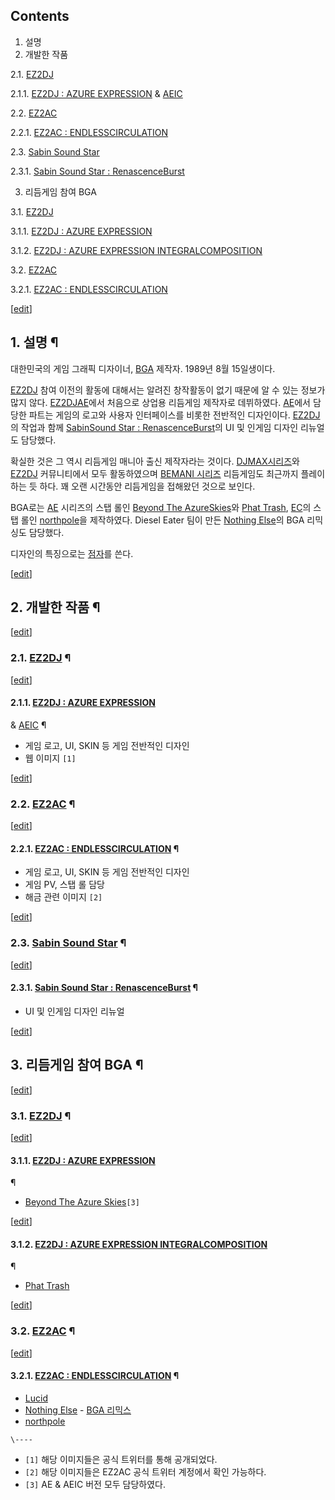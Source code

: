 ## Contents

    

1. 설명 
2. 개발한 작품 
    

2.1. [EZ2DJ](EZ2DJ.md)

    

2.1.1. [EZ2DJ : AZURE EXPRESSION](EZ2DJ%20%3A%20AZURE%20EXPRESSION.md) &
[AEIC](EZ2DJ%20AEIC.md)

2.2. [EZ2AC](EZ2AC.md)

    

2.2.1. [EZ2AC : ENDLESSCIRCULATION](EZ2AC%20%3A%20ENDLESS%20CIRCULATION.md)

2.3. [Sabin Sound Star](Sabin%20Sound%20Star.md)

    

2.3.1. [Sabin Sound Star : RenascenceBurst](Sabin%20Sound%20Star%20%3A%20Renascence%20Burst.md)

3. 리듬게임 참여 BGA 
    

3.1. [EZ2DJ](EZ2DJ.md)

    

3.1.1. [EZ2DJ : AZURE EXPRESSION](EZ2DJ%20%3A%20AZURE%20EXPRESSION.md)

3.1.2. [EZ2DJ : AZURE EXPRESSION INTEGRALCOMPOSITION](EZ2DJ%20%3A%20AZURE%20EXPRESSION%20INTEGRAL%20COMPOSITION.md)

3.2. [EZ2AC](EZ2AC.md)

    

3.2.1. [EZ2AC : ENDLESSCIRCULATION](EZ2AC%20%3A%20ENDLESS%20CIRCULATION.md)

[[edit](http://rigvedawiki.net/r1/wiki.php/PEENA?action=edit&section=1)]

## 1. 설명 ¶

대한민국의 게임 그래픽 디자이너, [BGA](BGA.md) 제작자. 1989년 8월 15일생이다.

  

[EZ2DJ](EZ2DJ.md) 참여 이전의 활동에 대해서는 알려진 창작활동이 없기 때문에 알 수 있는 정보가 많지 않다. [EZ2DJAE](EZ2DJ%20AE.md)에서 처음으로 상업용 리듬게임 제작자로 데뷔하였다. [AE](EZ2DJ%20AE.md)에서 담당한
파트는 게임의 로고와 사용자 인터페이스를 비롯한 전반적인 디자인이다. [EZ2DJ](EZ2DJ.md)의 작업과 함께 [SabinSound Star : RenascenceBurst](Sabin%20Sound%20Star%20%3A%20Renascence%20Burst.md)의 UI 및 인게임 디자인
리뉴얼도 담당했다.

  

확실한 것은 그 역시 리듬게임 매니아 출신 제작자라는 것이다. [DJMAX시리즈](DJMAX%20%EC%8B%9C%EB%A6%AC%EC%A6%88.md)와 [EZ2DJ](EZ2DJ.md) 커뮤니티에서
모두 활동하였으며 [BEMANI 시리즈](BEMANI%20%EC%8B%9C%EB%A6%AC%EC%A6%88.md) 리듬게임도 최근까지
플레이하는 듯 하다. 꽤 오랜 시간동안 리듬게임을 접해왔던 것으로 보인다.

  

BGA로는 [AE](EZ2DJ%20AE.md) 시리즈의 스탭 롤인 [Beyond The AzureSkies](Beyond%20The%20Azure%20Skies.md)와 [Phat Trash](Phat%20Trash.md),
[EC](EZ2AC%20EC.md)의 스탭 롤인 [northpole](northpole.md)을 제작하였다. Diesel
Eater 팀이 만든 [Nothing Else](Nothing%20Else.md)의 BGA 리믹싱도 담당했다.

  

디자인의 특징으로는 [점자](%EC%A0%90%EC%9E%90.md)를 쓴다.

  

[[edit](http://rigvedawiki.net/r1/wiki.php/PEENA?action=edit&section=2)]

## 2. 개발한 작품 ¶

[[edit](http://rigvedawiki.net/r1/wiki.php/PEENA?action=edit&section=3)]

### 2.1. [EZ2DJ](EZ2DJ.md) ¶

[[edit](http://rigvedawiki.net/r1/wiki.php/PEENA?action=edit&section=4)]

#### 2.1.1. [EZ2DJ : AZURE EXPRESSION](EZ2DJ%20%3A%20AZURE%20EXPRESSION.md)
& [AEIC](EZ2DJ%20AEIC.md) ¶

  * 게임 로고, UI, SKIN 등 게임 전반적인 디자인
  * 웹 이미지 `[1]`

[[edit](http://rigvedawiki.net/r1/wiki.php/PEENA?action=edit&section=5)]

### 2.2. [EZ2AC](EZ2AC.md) ¶

[[edit](http://rigvedawiki.net/r1/wiki.php/PEENA?action=edit&section=6)]

#### 2.2.1. [EZ2AC : ENDLESSCIRCULATION](EZ2AC%20%3A%20ENDLESS%20CIRCULATION.md) ¶

  * 게임 로고, UI, SKIN 등 게임 전반적인 디자인
  * 게임 PV, 스탭 롤 담당
  * 해금 관련 이미지 `[2]`

[[edit](http://rigvedawiki.net/r1/wiki.php/PEENA?action=edit&section=7)]

### 2.3. [Sabin Sound Star](Sabin%20Sound%20Star.md) ¶

[[edit](http://rigvedawiki.net/r1/wiki.php/PEENA?action=edit&section=8)]

#### 2.3.1. [Sabin Sound Star : RenascenceBurst](Sabin%20Sound%20Star%20%3A%20Renascence%20Burst.md) ¶

  * UI 및 인게임 디자인 리뉴얼

[[edit](http://rigvedawiki.net/r1/wiki.php/PEENA?action=edit&section=9)]

## 3. 리듬게임 참여 BGA ¶

[[edit](http://rigvedawiki.net/r1/wiki.php/PEENA?action=edit&section=10)]

### 3.1. [EZ2DJ](EZ2DJ.md) ¶

[[edit](http://rigvedawiki.net/r1/wiki.php/PEENA?action=edit&section=11)]

#### 3.1.1. [EZ2DJ : AZURE EXPRESSION](EZ2DJ%20%3A%20AZURE%20EXPRESSION.md)
¶

  * [Beyond The Azure Skies](Beyond%20The%20Azure%20Skies.md)`[3]`

[[edit](http://rigvedawiki.net/r1/wiki.php/PEENA?action=edit&section=12)]

#### 3.1.2. [EZ2DJ : AZURE EXPRESSION INTEGRALCOMPOSITION](EZ2DJ%20%3A%20AZURE%20EXPRESSION%20INTEGRAL%20COMPOSITION.md)
¶

  * [Phat Trash](Phat%20Trash.md)

[[edit](http://rigvedawiki.net/r1/wiki.php/PEENA?action=edit&section=13)]

### 3.2. [EZ2AC](EZ2AC.md) ¶

[[edit](http://rigvedawiki.net/r1/wiki.php/PEENA?action=edit&section=14)]

#### 3.2.1. [EZ2AC : ENDLESSCIRCULATION](EZ2AC%20%3A%20ENDLESS%20CIRCULATION.md) ¶

  * [Lucid](Lucid.md)
  * [Nothing Else](Nothing%20Else.md) \- [BGA 리믹스](https://www.youtube.com/watch?v=-viRmn1x5E8)
  * [northpole](northpole.md)

`\----`

  * `[1]` 해당 이미지들은 공식 트위터를 통해 공개되었다.
  * `[2]` 해당 이미지들은 EZ2AC 공식 트위터 계정에서 확인 가능하다.
  * `[3]` AE & AEIC 버전 모두 담당하였다.

